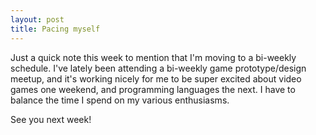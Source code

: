 ```yaml
---
layout: post
title: Pacing myself
---
```


Just a quick note this week to mention that I'm moving to a bi-weekly schedule. I've lately been
attending a bi-weekly game prototype/design meetup, and it's working nicely for me to be super
excited about video games one weekend, and programming languages the next. I have to balance the
time I spend on my various enthusiasms.

See you next week!
